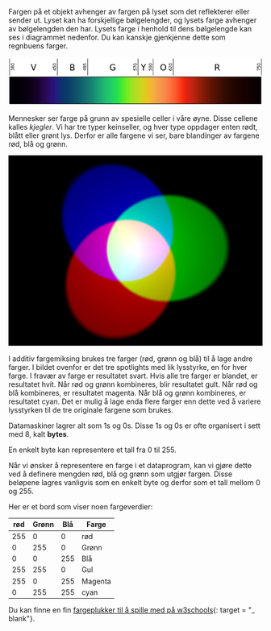 Fargen på et objekt avhenger av fargen på lyset som det reflekterer eller sender ut. Lyset kan ha forskjellige bølgelengder, og lysets farge avhenger av bølgelengden den har. Lysets farge i henhold til dens bølgelengde kan ses i diagrammet nedenfor. Du kan kanskje gjenkjenne dette som regnbuens farger.

![Synlig spektrum](images/linear-visible-spectrum.png)

Mennesker ser farge på grunn av spesielle celler i våre øyne. Disse cellene kalles *kjegler*. Vi har tre typer keinseller, og hver type oppdager enten rødt, blått eller grønt lys. Derfor er alle fargene vi ser, bare blandinger av fargene rød, blå og grønn.

![Tilsetningsfarveblanding](images/additive-colour-mixing.png)

I additiv fargemiksing brukes tre farger (rød, grønn og blå) til å lage andre farger. I bildet ovenfor er det tre spotlights med lik lysstyrke, en for hver farge. I fravær av farge er resultatet svart. Hvis alle tre farger er blandet, er resultatet hvit. Når rød og grønn kombineres, blir resultatet gult. Når rød og blå kombineres, er resultatet magenta. Når blå og grønn kombineres, er resultatet cyan. Det er mulig å lage enda flere farger enn dette ved å variere lysstyrken til de tre originale fargene som brukes.

Datamaskiner lagrer alt som 1s og 0s. Disse 1s og 0s er ofte organisert i sett med 8, kalt **bytes**.

En enkelt byte kan representere et tall fra 0 til 255.

Når vi ønsker å representere en farge i et dataprogram, kan vi gjøre dette ved å definere mengden rød, blå og grønn som utgjør fargen. Disse beløpene lagres vanligvis som en enkelt byte og derfor som et tall mellom 0 og 255.

Her er et bord som viser noen fargeverdier:

| rød | Grønn | Blå | Farge   |
| --- | ----- | --- | ------- |
| 255 | 0     | 0   | rød     |
| 0   | 255   | 0   | Grønn   |
| 0   | 0     | 255 | Blå     |
| 255 | 255   | 0   | Gul     |
| 255 | 0     | 255 | Magenta |
| 0   | 255   | 255 | cyan    |

Du kan finne en fin [fargeplukker til å spille med på w3schools](https://www.w3schools.com/colors/colors_rgb.asp){: target = "_ blank"}.